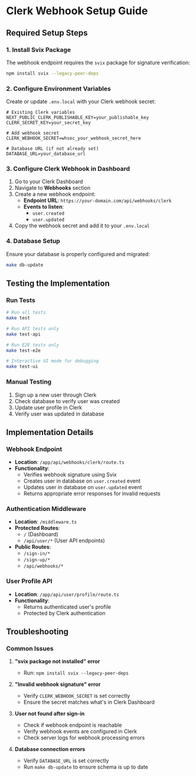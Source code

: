 # Clerk Webhook Setup Guide

## Required Setup Steps

### 1. Install Svix Package
The webhook endpoint requires the `svix` package for signature verification:

```bash
npm install svix --legacy-peer-deps
```

### 2. Configure Environment Variables
Create or update `.env.local` with your Clerk webhook secret:

```env
# Existing Clerk variables
NEXT_PUBLIC_CLERK_PUBLISHABLE_KEY=your_publishable_key
CLERK_SECRET_KEY=your_secret_key

# Add webhook secret
CLERK_WEBHOOK_SECRET=whsec_your_webhook_secret_here

# Database URL (if not already set)
DATABASE_URL=your_database_url
```

### 3. Configure Clerk Webhook in Dashboard
1. Go to your Clerk Dashboard
2. Navigate to **Webhooks** section
3. Create a new webhook endpoint:
   - **Endpoint URL**: `https://your-domain.com/api/webhooks/clerk`
   - **Events to listen**: 
     - `user.created`
     - `user.updated`
4. Copy the webhook secret and add it to your `.env.local`

### 4. Database Setup
Ensure your database is properly configured and migrated:

```bash
make db-update
```

## Testing the Implementation

### Run Tests
```bash
# Run all tests
make test

# Run API tests only
make test-api

# Run E2E tests only
make test-e2e

# Interactive UI mode for debugging
make test-ui
```

### Manual Testing
1. Sign up a new user through Clerk
2. Check database to verify user was created
3. Update user profile in Clerk
4. Verify user was updated in database

## Implementation Details

### Webhook Endpoint
- **Location**: `/app/api/webhooks/clerk/route.ts`
- **Functionality**:
  - Verifies webhook signature using Svix
  - Creates user in database on `user.created` event
  - Updates user in database on `user.updated` event
  - Returns appropriate error responses for invalid requests

### Authentication Middleware
- **Location**: `/middleware.ts`
- **Protected Routes**:
  - `/` (Dashboard)
  - `/api/user/*` (User API endpoints)
- **Public Routes**:
  - `/sign-in/*`
  - `/sign-up/*`
  - `/api/webhooks/*`

### User Profile API
- **Location**: `/app/api/user/profile/route.ts`
- **Functionality**:
  - Returns authenticated user's profile
  - Protected by Clerk authentication

## Troubleshooting

### Common Issues

1. **"svix package not installed" error**
   - Run: `npm install svix --legacy-peer-deps`

2. **"Invalid webhook signature" error**
   - Verify `CLERK_WEBHOOK_SECRET` is set correctly
   - Ensure the secret matches what's in Clerk Dashboard

3. **User not found after sign-in**
   - Check if webhook endpoint is reachable
   - Verify webhook events are configured in Clerk
   - Check server logs for webhook processing errors

4. **Database connection errors**
   - Verify `DATABASE_URL` is set correctly
   - Run `make db-update` to ensure schema is up to date
